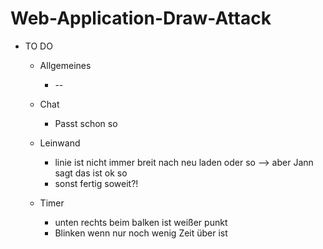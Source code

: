 # Web-Application-Draw-Attack
* TO DO

    * Allgemeines
        * --
        
    * Chat
        * Passt schon so
        
    * Leinwand
        * linie ist nicht immer breit nach neu laden oder so
            --> aber Jann sagt das ist ok so
        * sonst fertig soweit?!
        
    * Timer 
        * unten rechts beim balken ist weißer punkt
        * Blinken wenn nur noch wenig Zeit über ist                